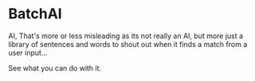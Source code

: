 # BatchAI

AI, That's more or less misleading as its not really an AI, but more just a library of sentences and words to shout out when it finds a match from a user input...

See what you can do with it. 
